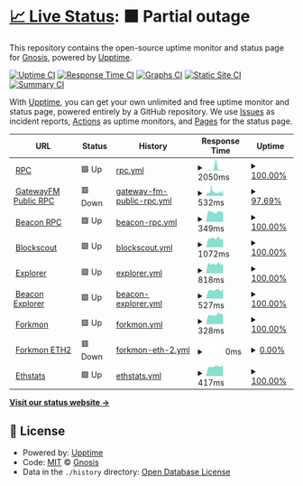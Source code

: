 # [📈 Live Status](https://status.chiadochain.net): <!--live status--> **🟧 Partial outage**

This repository contains the open-source uptime monitor and status page for [Gnosis](https://gnosis.io), powered by [Upptime](https://github.com/upptime/upptime).

[![Uptime CI](https://github.com/gnosis/chiado-uptime/workflows/Uptime%20CI/badge.svg)](https://github.com/gnosis/chiado-uptime/actions?query=workflow%3A%22Uptime+CI%22)
[![Response Time CI](https://github.com/gnosis/chiado-uptime/workflows/Response%20Time%20CI/badge.svg)](https://github.com/gnosis/chiado-uptime/actions?query=workflow%3A%22Response+Time+CI%22)
[![Graphs CI](https://github.com/gnosis/chiado-uptime/workflows/Graphs%20CI/badge.svg)](https://github.com/gnosis/chiado-uptime/actions?query=workflow%3A%22Graphs+CI%22)
[![Static Site CI](https://github.com/gnosis/chiado-uptime/workflows/Static%20Site%20CI/badge.svg)](https://github.com/gnosis/chiado-uptime/actions?query=workflow%3A%22Static+Site+CI%22)
[![Summary CI](https://github.com/gnosis/chiado-uptime/workflows/Summary%20CI/badge.svg)](https://github.com/gnosis/chiado-uptime/actions?query=workflow%3A%22Summary+CI%22)

With [Upptime](https://upptime.js.org), you can get your own unlimited and free uptime monitor and status page, powered entirely by a GitHub repository. We use [Issues](https://github.com/gnosis/chiado-uptime/issues) as incident reports, [Actions](https://github.com/gnosis/chiado-uptime/actions) as uptime monitors, and [Pages](https://status.chiadochain.net) for the status page.

<!--start: status pages-->
<!-- This summary is generated by Upptime (https://github.com/upptime/upptime) -->
<!-- Do not edit this manually, your changes will be overwritten -->
<!-- prettier-ignore -->
| URL | Status | History | Response Time | Uptime |
| --- | ------ | ------- | ------------- | ------ |
| <img alt="" src="https://icons.duckduckgo.com/ip3/rpc.chiadochain.net.ico" height="13"> [RPC](https://rpc.chiadochain.net/) | 🟩 Up | [rpc.yml](https://github.com/gnosischain/chiado-uptime/commits/HEAD/history/rpc.yml) | <details><summary><img alt="Response time graph" src="./graphs/rpc/response-time-week.png" height="20"> 2050ms</summary><br><a href="https://status.chiadochain.net/history/rpc"><img alt="Response time 526" src="https://img.shields.io/endpoint?url=https%3A%2F%2Fraw.githubusercontent.com%2Fgnosischain%2Fchiado-uptime%2FHEAD%2Fapi%2Frpc%2Fresponse-time.json"></a><br><a href="https://status.chiadochain.net/history/rpc"><img alt="24-hour response time 443" src="https://img.shields.io/endpoint?url=https%3A%2F%2Fraw.githubusercontent.com%2Fgnosischain%2Fchiado-uptime%2FHEAD%2Fapi%2Frpc%2Fresponse-time-day.json"></a><br><a href="https://status.chiadochain.net/history/rpc"><img alt="7-day response time 2050" src="https://img.shields.io/endpoint?url=https%3A%2F%2Fraw.githubusercontent.com%2Fgnosischain%2Fchiado-uptime%2FHEAD%2Fapi%2Frpc%2Fresponse-time-week.json"></a><br><a href="https://status.chiadochain.net/history/rpc"><img alt="30-day response time 1200" src="https://img.shields.io/endpoint?url=https%3A%2F%2Fraw.githubusercontent.com%2Fgnosischain%2Fchiado-uptime%2FHEAD%2Fapi%2Frpc%2Fresponse-time-month.json"></a><br><a href="https://status.chiadochain.net/history/rpc"><img alt="1-year response time 558" src="https://img.shields.io/endpoint?url=https%3A%2F%2Fraw.githubusercontent.com%2Fgnosischain%2Fchiado-uptime%2FHEAD%2Fapi%2Frpc%2Fresponse-time-year.json"></a></details> | <details><summary><a href="https://status.chiadochain.net/history/rpc">100.00%</a></summary><a href="https://status.chiadochain.net/history/rpc"><img alt="All-time uptime 99.14%" src="https://img.shields.io/endpoint?url=https%3A%2F%2Fraw.githubusercontent.com%2Fgnosischain%2Fchiado-uptime%2FHEAD%2Fapi%2Frpc%2Fuptime.json"></a><br><a href="https://status.chiadochain.net/history/rpc"><img alt="24-hour uptime 100.00%" src="https://img.shields.io/endpoint?url=https%3A%2F%2Fraw.githubusercontent.com%2Fgnosischain%2Fchiado-uptime%2FHEAD%2Fapi%2Frpc%2Fuptime-day.json"></a><br><a href="https://status.chiadochain.net/history/rpc"><img alt="7-day uptime 100.00%" src="https://img.shields.io/endpoint?url=https%3A%2F%2Fraw.githubusercontent.com%2Fgnosischain%2Fchiado-uptime%2FHEAD%2Fapi%2Frpc%2Fuptime-week.json"></a><br><a href="https://status.chiadochain.net/history/rpc"><img alt="30-day uptime 99.99%" src="https://img.shields.io/endpoint?url=https%3A%2F%2Fraw.githubusercontent.com%2Fgnosischain%2Fchiado-uptime%2FHEAD%2Fapi%2Frpc%2Fuptime-month.json"></a><br><a href="https://status.chiadochain.net/history/rpc"><img alt="1-year uptime 99.75%" src="https://img.shields.io/endpoint?url=https%3A%2F%2Fraw.githubusercontent.com%2Fgnosischain%2Fchiado-uptime%2FHEAD%2Fapi%2Frpc%2Fuptime-year.json"></a></details>
| <img alt="" src="https://icons.duckduckgo.com/ip3/rpc.chiado.gnosis.gateway.fm.ico" height="13"> [GatewayFM Public RPC](https://rpc.chiado.gnosis.gateway.fm/) | 🟥 Down | [gateway-fm-public-rpc.yml](https://github.com/gnosischain/chiado-uptime/commits/HEAD/history/gateway-fm-public-rpc.yml) | <details><summary><img alt="Response time graph" src="./graphs/gateway-fm-public-rpc/response-time-week.png" height="20"> 532ms</summary><br><a href="https://status.chiadochain.net/history/gateway-fm-public-rpc"><img alt="Response time 629" src="https://img.shields.io/endpoint?url=https%3A%2F%2Fraw.githubusercontent.com%2Fgnosischain%2Fchiado-uptime%2FHEAD%2Fapi%2Fgateway-fm-public-rpc%2Fresponse-time.json"></a><br><a href="https://status.chiadochain.net/history/gateway-fm-public-rpc"><img alt="24-hour response time 512" src="https://img.shields.io/endpoint?url=https%3A%2F%2Fraw.githubusercontent.com%2Fgnosischain%2Fchiado-uptime%2FHEAD%2Fapi%2Fgateway-fm-public-rpc%2Fresponse-time-day.json"></a><br><a href="https://status.chiadochain.net/history/gateway-fm-public-rpc"><img alt="7-day response time 532" src="https://img.shields.io/endpoint?url=https%3A%2F%2Fraw.githubusercontent.com%2Fgnosischain%2Fchiado-uptime%2FHEAD%2Fapi%2Fgateway-fm-public-rpc%2Fresponse-time-week.json"></a><br><a href="https://status.chiadochain.net/history/gateway-fm-public-rpc"><img alt="30-day response time 774" src="https://img.shields.io/endpoint?url=https%3A%2F%2Fraw.githubusercontent.com%2Fgnosischain%2Fchiado-uptime%2FHEAD%2Fapi%2Fgateway-fm-public-rpc%2Fresponse-time-month.json"></a><br><a href="https://status.chiadochain.net/history/gateway-fm-public-rpc"><img alt="1-year response time 629" src="https://img.shields.io/endpoint?url=https%3A%2F%2Fraw.githubusercontent.com%2Fgnosischain%2Fchiado-uptime%2FHEAD%2Fapi%2Fgateway-fm-public-rpc%2Fresponse-time-year.json"></a></details> | <details><summary><a href="https://status.chiadochain.net/history/gateway-fm-public-rpc">97.69%</a></summary><a href="https://status.chiadochain.net/history/gateway-fm-public-rpc"><img alt="All-time uptime 99.84%" src="https://img.shields.io/endpoint?url=https%3A%2F%2Fraw.githubusercontent.com%2Fgnosischain%2Fchiado-uptime%2FHEAD%2Fapi%2Fgateway-fm-public-rpc%2Fuptime.json"></a><br><a href="https://status.chiadochain.net/history/gateway-fm-public-rpc"><img alt="24-hour uptime 86.59%" src="https://img.shields.io/endpoint?url=https%3A%2F%2Fraw.githubusercontent.com%2Fgnosischain%2Fchiado-uptime%2FHEAD%2Fapi%2Fgateway-fm-public-rpc%2Fuptime-day.json"></a><br><a href="https://status.chiadochain.net/history/gateway-fm-public-rpc"><img alt="7-day uptime 97.69%" src="https://img.shields.io/endpoint?url=https%3A%2F%2Fraw.githubusercontent.com%2Fgnosischain%2Fchiado-uptime%2FHEAD%2Fapi%2Fgateway-fm-public-rpc%2Fuptime-week.json"></a><br><a href="https://status.chiadochain.net/history/gateway-fm-public-rpc"><img alt="30-day uptime 99.29%" src="https://img.shields.io/endpoint?url=https%3A%2F%2Fraw.githubusercontent.com%2Fgnosischain%2Fchiado-uptime%2FHEAD%2Fapi%2Fgateway-fm-public-rpc%2Fuptime-month.json"></a><br><a href="https://status.chiadochain.net/history/gateway-fm-public-rpc"><img alt="1-year uptime 99.84%" src="https://img.shields.io/endpoint?url=https%3A%2F%2Fraw.githubusercontent.com%2Fgnosischain%2Fchiado-uptime%2FHEAD%2Fapi%2Fgateway-fm-public-rpc%2Fuptime-year.json"></a></details>
| <img alt="" src="https://icons.duckduckgo.com/ip3/rpc-gbc.chiadochain.net.ico" height="13"> [Beacon RPC](https://rpc-gbc.chiadochain.net/eth/v1/beacon/headers) | 🟩 Up | [beacon-rpc.yml](https://github.com/gnosischain/chiado-uptime/commits/HEAD/history/beacon-rpc.yml) | <details><summary><img alt="Response time graph" src="./graphs/beacon-rpc/response-time-week.png" height="20"> 349ms</summary><br><a href="https://status.chiadochain.net/history/beacon-rpc"><img alt="Response time 614" src="https://img.shields.io/endpoint?url=https%3A%2F%2Fraw.githubusercontent.com%2Fgnosischain%2Fchiado-uptime%2FHEAD%2Fapi%2Fbeacon-rpc%2Fresponse-time.json"></a><br><a href="https://status.chiadochain.net/history/beacon-rpc"><img alt="24-hour response time 353" src="https://img.shields.io/endpoint?url=https%3A%2F%2Fraw.githubusercontent.com%2Fgnosischain%2Fchiado-uptime%2FHEAD%2Fapi%2Fbeacon-rpc%2Fresponse-time-day.json"></a><br><a href="https://status.chiadochain.net/history/beacon-rpc"><img alt="7-day response time 349" src="https://img.shields.io/endpoint?url=https%3A%2F%2Fraw.githubusercontent.com%2Fgnosischain%2Fchiado-uptime%2FHEAD%2Fapi%2Fbeacon-rpc%2Fresponse-time-week.json"></a><br><a href="https://status.chiadochain.net/history/beacon-rpc"><img alt="30-day response time 371" src="https://img.shields.io/endpoint?url=https%3A%2F%2Fraw.githubusercontent.com%2Fgnosischain%2Fchiado-uptime%2FHEAD%2Fapi%2Fbeacon-rpc%2Fresponse-time-month.json"></a><br><a href="https://status.chiadochain.net/history/beacon-rpc"><img alt="1-year response time 650" src="https://img.shields.io/endpoint?url=https%3A%2F%2Fraw.githubusercontent.com%2Fgnosischain%2Fchiado-uptime%2FHEAD%2Fapi%2Fbeacon-rpc%2Fresponse-time-year.json"></a></details> | <details><summary><a href="https://status.chiadochain.net/history/beacon-rpc">100.00%</a></summary><a href="https://status.chiadochain.net/history/beacon-rpc"><img alt="All-time uptime 98.99%" src="https://img.shields.io/endpoint?url=https%3A%2F%2Fraw.githubusercontent.com%2Fgnosischain%2Fchiado-uptime%2FHEAD%2Fapi%2Fbeacon-rpc%2Fuptime.json"></a><br><a href="https://status.chiadochain.net/history/beacon-rpc"><img alt="24-hour uptime 100.00%" src="https://img.shields.io/endpoint?url=https%3A%2F%2Fraw.githubusercontent.com%2Fgnosischain%2Fchiado-uptime%2FHEAD%2Fapi%2Fbeacon-rpc%2Fuptime-day.json"></a><br><a href="https://status.chiadochain.net/history/beacon-rpc"><img alt="7-day uptime 100.00%" src="https://img.shields.io/endpoint?url=https%3A%2F%2Fraw.githubusercontent.com%2Fgnosischain%2Fchiado-uptime%2FHEAD%2Fapi%2Fbeacon-rpc%2Fuptime-week.json"></a><br><a href="https://status.chiadochain.net/history/beacon-rpc"><img alt="30-day uptime 99.99%" src="https://img.shields.io/endpoint?url=https%3A%2F%2Fraw.githubusercontent.com%2Fgnosischain%2Fchiado-uptime%2FHEAD%2Fapi%2Fbeacon-rpc%2Fuptime-month.json"></a><br><a href="https://status.chiadochain.net/history/beacon-rpc"><img alt="1-year uptime 99.58%" src="https://img.shields.io/endpoint?url=https%3A%2F%2Fraw.githubusercontent.com%2Fgnosischain%2Fchiado-uptime%2FHEAD%2Fapi%2Fbeacon-rpc%2Fuptime-year.json"></a></details>
| <img alt="" src="https://icons.duckduckgo.com/ip3/blockscout.com.ico" height="13"> [Blockscout](https://blockscout.com/gnosis/chiado) | 🟩 Up | [blockscout.yml](https://github.com/gnosischain/chiado-uptime/commits/HEAD/history/blockscout.yml) | <details><summary><img alt="Response time graph" src="./graphs/blockscout/response-time-week.png" height="20"> 1072ms</summary><br><a href="https://status.chiadochain.net/history/blockscout"><img alt="Response time 1354" src="https://img.shields.io/endpoint?url=https%3A%2F%2Fraw.githubusercontent.com%2Fgnosischain%2Fchiado-uptime%2FHEAD%2Fapi%2Fblockscout%2Fresponse-time.json"></a><br><a href="https://status.chiadochain.net/history/blockscout"><img alt="24-hour response time 1024" src="https://img.shields.io/endpoint?url=https%3A%2F%2Fraw.githubusercontent.com%2Fgnosischain%2Fchiado-uptime%2FHEAD%2Fapi%2Fblockscout%2Fresponse-time-day.json"></a><br><a href="https://status.chiadochain.net/history/blockscout"><img alt="7-day response time 1072" src="https://img.shields.io/endpoint?url=https%3A%2F%2Fraw.githubusercontent.com%2Fgnosischain%2Fchiado-uptime%2FHEAD%2Fapi%2Fblockscout%2Fresponse-time-week.json"></a><br><a href="https://status.chiadochain.net/history/blockscout"><img alt="30-day response time 1267" src="https://img.shields.io/endpoint?url=https%3A%2F%2Fraw.githubusercontent.com%2Fgnosischain%2Fchiado-uptime%2FHEAD%2Fapi%2Fblockscout%2Fresponse-time-month.json"></a><br><a href="https://status.chiadochain.net/history/blockscout"><img alt="1-year response time 1354" src="https://img.shields.io/endpoint?url=https%3A%2F%2Fraw.githubusercontent.com%2Fgnosischain%2Fchiado-uptime%2FHEAD%2Fapi%2Fblockscout%2Fresponse-time-year.json"></a></details> | <details><summary><a href="https://status.chiadochain.net/history/blockscout">100.00%</a></summary><a href="https://status.chiadochain.net/history/blockscout"><img alt="All-time uptime 99.98%" src="https://img.shields.io/endpoint?url=https%3A%2F%2Fraw.githubusercontent.com%2Fgnosischain%2Fchiado-uptime%2FHEAD%2Fapi%2Fblockscout%2Fuptime.json"></a><br><a href="https://status.chiadochain.net/history/blockscout"><img alt="24-hour uptime 100.00%" src="https://img.shields.io/endpoint?url=https%3A%2F%2Fraw.githubusercontent.com%2Fgnosischain%2Fchiado-uptime%2FHEAD%2Fapi%2Fblockscout%2Fuptime-day.json"></a><br><a href="https://status.chiadochain.net/history/blockscout"><img alt="7-day uptime 100.00%" src="https://img.shields.io/endpoint?url=https%3A%2F%2Fraw.githubusercontent.com%2Fgnosischain%2Fchiado-uptime%2FHEAD%2Fapi%2Fblockscout%2Fuptime-week.json"></a><br><a href="https://status.chiadochain.net/history/blockscout"><img alt="30-day uptime 100.00%" src="https://img.shields.io/endpoint?url=https%3A%2F%2Fraw.githubusercontent.com%2Fgnosischain%2Fchiado-uptime%2FHEAD%2Fapi%2Fblockscout%2Fuptime-month.json"></a><br><a href="https://status.chiadochain.net/history/blockscout"><img alt="1-year uptime 99.98%" src="https://img.shields.io/endpoint?url=https%3A%2F%2Fraw.githubusercontent.com%2Fgnosischain%2Fchiado-uptime%2FHEAD%2Fapi%2Fblockscout%2Fuptime-year.json"></a></details>
| <img alt="" src="https://icons.duckduckgo.com/ip3/blockscout.chiadochain.net.ico" height="13"> [Explorer](https://blockscout.chiadochain.net/) | 🟩 Up | [explorer.yml](https://github.com/gnosischain/chiado-uptime/commits/HEAD/history/explorer.yml) | <details><summary><img alt="Response time graph" src="./graphs/explorer/response-time-week.png" height="20"> 818ms</summary><br><a href="https://status.chiadochain.net/history/explorer"><img alt="Response time 1056" src="https://img.shields.io/endpoint?url=https%3A%2F%2Fraw.githubusercontent.com%2Fgnosischain%2Fchiado-uptime%2FHEAD%2Fapi%2Fexplorer%2Fresponse-time.json"></a><br><a href="https://status.chiadochain.net/history/explorer"><img alt="24-hour response time 781" src="https://img.shields.io/endpoint?url=https%3A%2F%2Fraw.githubusercontent.com%2Fgnosischain%2Fchiado-uptime%2FHEAD%2Fapi%2Fexplorer%2Fresponse-time-day.json"></a><br><a href="https://status.chiadochain.net/history/explorer"><img alt="7-day response time 818" src="https://img.shields.io/endpoint?url=https%3A%2F%2Fraw.githubusercontent.com%2Fgnosischain%2Fchiado-uptime%2FHEAD%2Fapi%2Fexplorer%2Fresponse-time-week.json"></a><br><a href="https://status.chiadochain.net/history/explorer"><img alt="30-day response time 930" src="https://img.shields.io/endpoint?url=https%3A%2F%2Fraw.githubusercontent.com%2Fgnosischain%2Fchiado-uptime%2FHEAD%2Fapi%2Fexplorer%2Fresponse-time-month.json"></a><br><a href="https://status.chiadochain.net/history/explorer"><img alt="1-year response time 1131" src="https://img.shields.io/endpoint?url=https%3A%2F%2Fraw.githubusercontent.com%2Fgnosischain%2Fchiado-uptime%2FHEAD%2Fapi%2Fexplorer%2Fresponse-time-year.json"></a></details> | <details><summary><a href="https://status.chiadochain.net/history/explorer">100.00%</a></summary><a href="https://status.chiadochain.net/history/explorer"><img alt="All-time uptime 99.33%" src="https://img.shields.io/endpoint?url=https%3A%2F%2Fraw.githubusercontent.com%2Fgnosischain%2Fchiado-uptime%2FHEAD%2Fapi%2Fexplorer%2Fuptime.json"></a><br><a href="https://status.chiadochain.net/history/explorer"><img alt="24-hour uptime 100.00%" src="https://img.shields.io/endpoint?url=https%3A%2F%2Fraw.githubusercontent.com%2Fgnosischain%2Fchiado-uptime%2FHEAD%2Fapi%2Fexplorer%2Fuptime-day.json"></a><br><a href="https://status.chiadochain.net/history/explorer"><img alt="7-day uptime 100.00%" src="https://img.shields.io/endpoint?url=https%3A%2F%2Fraw.githubusercontent.com%2Fgnosischain%2Fchiado-uptime%2FHEAD%2Fapi%2Fexplorer%2Fuptime-week.json"></a><br><a href="https://status.chiadochain.net/history/explorer"><img alt="30-day uptime 100.00%" src="https://img.shields.io/endpoint?url=https%3A%2F%2Fraw.githubusercontent.com%2Fgnosischain%2Fchiado-uptime%2FHEAD%2Fapi%2Fexplorer%2Fuptime-month.json"></a><br><a href="https://status.chiadochain.net/history/explorer"><img alt="1-year uptime 99.24%" src="https://img.shields.io/endpoint?url=https%3A%2F%2Fraw.githubusercontent.com%2Fgnosischain%2Fchiado-uptime%2FHEAD%2Fapi%2Fexplorer%2Fuptime-year.json"></a></details>
| <img alt="" src="https://icons.duckduckgo.com/ip3/beacon.chiadochain.net.ico" height="13"> [Beacon Explorer](https://beacon.chiadochain.net/) | 🟩 Up | [beacon-explorer.yml](https://github.com/gnosischain/chiado-uptime/commits/HEAD/history/beacon-explorer.yml) | <details><summary><img alt="Response time graph" src="./graphs/beacon-explorer/response-time-week.png" height="20"> 527ms</summary><br><a href="https://status.chiadochain.net/history/beacon-explorer"><img alt="Response time 866" src="https://img.shields.io/endpoint?url=https%3A%2F%2Fraw.githubusercontent.com%2Fgnosischain%2Fchiado-uptime%2FHEAD%2Fapi%2Fbeacon-explorer%2Fresponse-time.json"></a><br><a href="https://status.chiadochain.net/history/beacon-explorer"><img alt="24-hour response time 601" src="https://img.shields.io/endpoint?url=https%3A%2F%2Fraw.githubusercontent.com%2Fgnosischain%2Fchiado-uptime%2FHEAD%2Fapi%2Fbeacon-explorer%2Fresponse-time-day.json"></a><br><a href="https://status.chiadochain.net/history/beacon-explorer"><img alt="7-day response time 527" src="https://img.shields.io/endpoint?url=https%3A%2F%2Fraw.githubusercontent.com%2Fgnosischain%2Fchiado-uptime%2FHEAD%2Fapi%2Fbeacon-explorer%2Fresponse-time-week.json"></a><br><a href="https://status.chiadochain.net/history/beacon-explorer"><img alt="30-day response time 566" src="https://img.shields.io/endpoint?url=https%3A%2F%2Fraw.githubusercontent.com%2Fgnosischain%2Fchiado-uptime%2FHEAD%2Fapi%2Fbeacon-explorer%2Fresponse-time-month.json"></a><br><a href="https://status.chiadochain.net/history/beacon-explorer"><img alt="1-year response time 896" src="https://img.shields.io/endpoint?url=https%3A%2F%2Fraw.githubusercontent.com%2Fgnosischain%2Fchiado-uptime%2FHEAD%2Fapi%2Fbeacon-explorer%2Fresponse-time-year.json"></a></details> | <details><summary><a href="https://status.chiadochain.net/history/beacon-explorer">100.00%</a></summary><a href="https://status.chiadochain.net/history/beacon-explorer"><img alt="All-time uptime 99.11%" src="https://img.shields.io/endpoint?url=https%3A%2F%2Fraw.githubusercontent.com%2Fgnosischain%2Fchiado-uptime%2FHEAD%2Fapi%2Fbeacon-explorer%2Fuptime.json"></a><br><a href="https://status.chiadochain.net/history/beacon-explorer"><img alt="24-hour uptime 100.00%" src="https://img.shields.io/endpoint?url=https%3A%2F%2Fraw.githubusercontent.com%2Fgnosischain%2Fchiado-uptime%2FHEAD%2Fapi%2Fbeacon-explorer%2Fuptime-day.json"></a><br><a href="https://status.chiadochain.net/history/beacon-explorer"><img alt="7-day uptime 100.00%" src="https://img.shields.io/endpoint?url=https%3A%2F%2Fraw.githubusercontent.com%2Fgnosischain%2Fchiado-uptime%2FHEAD%2Fapi%2Fbeacon-explorer%2Fuptime-week.json"></a><br><a href="https://status.chiadochain.net/history/beacon-explorer"><img alt="30-day uptime 100.00%" src="https://img.shields.io/endpoint?url=https%3A%2F%2Fraw.githubusercontent.com%2Fgnosischain%2Fchiado-uptime%2FHEAD%2Fapi%2Fbeacon-explorer%2Fuptime-month.json"></a><br><a href="https://status.chiadochain.net/history/beacon-explorer"><img alt="1-year uptime 98.98%" src="https://img.shields.io/endpoint?url=https%3A%2F%2Fraw.githubusercontent.com%2Fgnosischain%2Fchiado-uptime%2FHEAD%2Fapi%2Fbeacon-explorer%2Fuptime-year.json"></a></details>
| <img alt="" src="https://icons.duckduckgo.com/ip3/forkmon.chiadochain.net.ico" height="13"> [Forkmon](https://forkmon.chiadochain.net/) | 🟩 Up | [forkmon.yml](https://github.com/gnosischain/chiado-uptime/commits/HEAD/history/forkmon.yml) | <details><summary><img alt="Response time graph" src="./graphs/forkmon/response-time-week.png" height="20"> 328ms</summary><br><a href="https://status.chiadochain.net/history/forkmon"><img alt="Response time 320" src="https://img.shields.io/endpoint?url=https%3A%2F%2Fraw.githubusercontent.com%2Fgnosischain%2Fchiado-uptime%2FHEAD%2Fapi%2Fforkmon%2Fresponse-time.json"></a><br><a href="https://status.chiadochain.net/history/forkmon"><img alt="24-hour response time 355" src="https://img.shields.io/endpoint?url=https%3A%2F%2Fraw.githubusercontent.com%2Fgnosischain%2Fchiado-uptime%2FHEAD%2Fapi%2Fforkmon%2Fresponse-time-day.json"></a><br><a href="https://status.chiadochain.net/history/forkmon"><img alt="7-day response time 328" src="https://img.shields.io/endpoint?url=https%3A%2F%2Fraw.githubusercontent.com%2Fgnosischain%2Fchiado-uptime%2FHEAD%2Fapi%2Fforkmon%2Fresponse-time-week.json"></a><br><a href="https://status.chiadochain.net/history/forkmon"><img alt="30-day response time 363" src="https://img.shields.io/endpoint?url=https%3A%2F%2Fraw.githubusercontent.com%2Fgnosischain%2Fchiado-uptime%2FHEAD%2Fapi%2Fforkmon%2Fresponse-time-month.json"></a><br><a href="https://status.chiadochain.net/history/forkmon"><img alt="1-year response time 323" src="https://img.shields.io/endpoint?url=https%3A%2F%2Fraw.githubusercontent.com%2Fgnosischain%2Fchiado-uptime%2FHEAD%2Fapi%2Fforkmon%2Fresponse-time-year.json"></a></details> | <details><summary><a href="https://status.chiadochain.net/history/forkmon">100.00%</a></summary><a href="https://status.chiadochain.net/history/forkmon"><img alt="All-time uptime 99.88%" src="https://img.shields.io/endpoint?url=https%3A%2F%2Fraw.githubusercontent.com%2Fgnosischain%2Fchiado-uptime%2FHEAD%2Fapi%2Fforkmon%2Fuptime.json"></a><br><a href="https://status.chiadochain.net/history/forkmon"><img alt="24-hour uptime 100.00%" src="https://img.shields.io/endpoint?url=https%3A%2F%2Fraw.githubusercontent.com%2Fgnosischain%2Fchiado-uptime%2FHEAD%2Fapi%2Fforkmon%2Fuptime-day.json"></a><br><a href="https://status.chiadochain.net/history/forkmon"><img alt="7-day uptime 100.00%" src="https://img.shields.io/endpoint?url=https%3A%2F%2Fraw.githubusercontent.com%2Fgnosischain%2Fchiado-uptime%2FHEAD%2Fapi%2Fforkmon%2Fuptime-week.json"></a><br><a href="https://status.chiadochain.net/history/forkmon"><img alt="30-day uptime 100.00%" src="https://img.shields.io/endpoint?url=https%3A%2F%2Fraw.githubusercontent.com%2Fgnosischain%2Fchiado-uptime%2FHEAD%2Fapi%2Fforkmon%2Fuptime-month.json"></a><br><a href="https://status.chiadochain.net/history/forkmon"><img alt="1-year uptime 99.86%" src="https://img.shields.io/endpoint?url=https%3A%2F%2Fraw.githubusercontent.com%2Fgnosischain%2Fchiado-uptime%2FHEAD%2Fapi%2Fforkmon%2Fuptime-year.json"></a></details>
| <img alt="" src="https://icons.duckduckgo.com/ip3/eth2-forkmon.chiadochain.net.ico" height="13"> [Forkmon ETH2](https://eth2-forkmon.chiadochain.net/) | 🟥 Down | [forkmon-eth-2.yml](https://github.com/gnosischain/chiado-uptime/commits/HEAD/history/forkmon-eth-2.yml) | <details><summary><img alt="Response time graph" src="./graphs/forkmon-eth-2/response-time-week.png" height="20"> 0ms</summary><br><a href="https://status.chiadochain.net/history/forkmon-eth-2"><img alt="Response time 222" src="https://img.shields.io/endpoint?url=https%3A%2F%2Fraw.githubusercontent.com%2Fgnosischain%2Fchiado-uptime%2FHEAD%2Fapi%2Fforkmon-eth-2%2Fresponse-time.json"></a><br><a href="https://status.chiadochain.net/history/forkmon-eth-2"><img alt="24-hour response time 0" src="https://img.shields.io/endpoint?url=https%3A%2F%2Fraw.githubusercontent.com%2Fgnosischain%2Fchiado-uptime%2FHEAD%2Fapi%2Fforkmon-eth-2%2Fresponse-time-day.json"></a><br><a href="https://status.chiadochain.net/history/forkmon-eth-2"><img alt="7-day response time 0" src="https://img.shields.io/endpoint?url=https%3A%2F%2Fraw.githubusercontent.com%2Fgnosischain%2Fchiado-uptime%2FHEAD%2Fapi%2Fforkmon-eth-2%2Fresponse-time-week.json"></a><br><a href="https://status.chiadochain.net/history/forkmon-eth-2"><img alt="30-day response time 0" src="https://img.shields.io/endpoint?url=https%3A%2F%2Fraw.githubusercontent.com%2Fgnosischain%2Fchiado-uptime%2FHEAD%2Fapi%2Fforkmon-eth-2%2Fresponse-time-month.json"></a><br><a href="https://status.chiadochain.net/history/forkmon-eth-2"><img alt="1-year response time 221" src="https://img.shields.io/endpoint?url=https%3A%2F%2Fraw.githubusercontent.com%2Fgnosischain%2Fchiado-uptime%2FHEAD%2Fapi%2Fforkmon-eth-2%2Fresponse-time-year.json"></a></details> | <details><summary><a href="https://status.chiadochain.net/history/forkmon-eth-2">0.00%</a></summary><a href="https://status.chiadochain.net/history/forkmon-eth-2"><img alt="All-time uptime 75.42%" src="https://img.shields.io/endpoint?url=https%3A%2F%2Fraw.githubusercontent.com%2Fgnosischain%2Fchiado-uptime%2FHEAD%2Fapi%2Fforkmon-eth-2%2Fuptime.json"></a><br><a href="https://status.chiadochain.net/history/forkmon-eth-2"><img alt="24-hour uptime 0.00%" src="https://img.shields.io/endpoint?url=https%3A%2F%2Fraw.githubusercontent.com%2Fgnosischain%2Fchiado-uptime%2FHEAD%2Fapi%2Fforkmon-eth-2%2Fuptime-day.json"></a><br><a href="https://status.chiadochain.net/history/forkmon-eth-2"><img alt="7-day uptime 0.00%" src="https://img.shields.io/endpoint?url=https%3A%2F%2Fraw.githubusercontent.com%2Fgnosischain%2Fchiado-uptime%2FHEAD%2Fapi%2Fforkmon-eth-2%2Fuptime-week.json"></a><br><a href="https://status.chiadochain.net/history/forkmon-eth-2"><img alt="30-day uptime 0.00%" src="https://img.shields.io/endpoint?url=https%3A%2F%2Fraw.githubusercontent.com%2Fgnosischain%2Fchiado-uptime%2FHEAD%2Fapi%2Fforkmon-eth-2%2Fuptime-month.json"></a><br><a href="https://status.chiadochain.net/history/forkmon-eth-2"><img alt="1-year uptime 71.84%" src="https://img.shields.io/endpoint?url=https%3A%2F%2Fraw.githubusercontent.com%2Fgnosischain%2Fchiado-uptime%2FHEAD%2Fapi%2Fforkmon-eth-2%2Fuptime-year.json"></a></details>
| <img alt="" src="https://icons.duckduckgo.com/ip3/ethstats.chiadochain.net.ico" height="13"> [Ethstats](https://ethstats.chiadochain.net/) | 🟩 Up | [ethstats.yml](https://github.com/gnosischain/chiado-uptime/commits/HEAD/history/ethstats.yml) | <details><summary><img alt="Response time graph" src="./graphs/ethstats/response-time-week.png" height="20"> 417ms</summary><br><a href="https://status.chiadochain.net/history/ethstats"><img alt="Response time 352" src="https://img.shields.io/endpoint?url=https%3A%2F%2Fraw.githubusercontent.com%2Fgnosischain%2Fchiado-uptime%2FHEAD%2Fapi%2Fethstats%2Fresponse-time.json"></a><br><a href="https://status.chiadochain.net/history/ethstats"><img alt="24-hour response time 453" src="https://img.shields.io/endpoint?url=https%3A%2F%2Fraw.githubusercontent.com%2Fgnosischain%2Fchiado-uptime%2FHEAD%2Fapi%2Fethstats%2Fresponse-time-day.json"></a><br><a href="https://status.chiadochain.net/history/ethstats"><img alt="7-day response time 417" src="https://img.shields.io/endpoint?url=https%3A%2F%2Fraw.githubusercontent.com%2Fgnosischain%2Fchiado-uptime%2FHEAD%2Fapi%2Fethstats%2Fresponse-time-week.json"></a><br><a href="https://status.chiadochain.net/history/ethstats"><img alt="30-day response time 460" src="https://img.shields.io/endpoint?url=https%3A%2F%2Fraw.githubusercontent.com%2Fgnosischain%2Fchiado-uptime%2FHEAD%2Fapi%2Fethstats%2Fresponse-time-month.json"></a><br><a href="https://status.chiadochain.net/history/ethstats"><img alt="1-year response time 365" src="https://img.shields.io/endpoint?url=https%3A%2F%2Fraw.githubusercontent.com%2Fgnosischain%2Fchiado-uptime%2FHEAD%2Fapi%2Fethstats%2Fresponse-time-year.json"></a></details> | <details><summary><a href="https://status.chiadochain.net/history/ethstats">100.00%</a></summary><a href="https://status.chiadochain.net/history/ethstats"><img alt="All-time uptime 99.89%" src="https://img.shields.io/endpoint?url=https%3A%2F%2Fraw.githubusercontent.com%2Fgnosischain%2Fchiado-uptime%2FHEAD%2Fapi%2Fethstats%2Fuptime.json"></a><br><a href="https://status.chiadochain.net/history/ethstats"><img alt="24-hour uptime 100.00%" src="https://img.shields.io/endpoint?url=https%3A%2F%2Fraw.githubusercontent.com%2Fgnosischain%2Fchiado-uptime%2FHEAD%2Fapi%2Fethstats%2Fuptime-day.json"></a><br><a href="https://status.chiadochain.net/history/ethstats"><img alt="7-day uptime 100.00%" src="https://img.shields.io/endpoint?url=https%3A%2F%2Fraw.githubusercontent.com%2Fgnosischain%2Fchiado-uptime%2FHEAD%2Fapi%2Fethstats%2Fuptime-week.json"></a><br><a href="https://status.chiadochain.net/history/ethstats"><img alt="30-day uptime 100.00%" src="https://img.shields.io/endpoint?url=https%3A%2F%2Fraw.githubusercontent.com%2Fgnosischain%2Fchiado-uptime%2FHEAD%2Fapi%2Fethstats%2Fuptime-month.json"></a><br><a href="https://status.chiadochain.net/history/ethstats"><img alt="1-year uptime 99.88%" src="https://img.shields.io/endpoint?url=https%3A%2F%2Fraw.githubusercontent.com%2Fgnosischain%2Fchiado-uptime%2FHEAD%2Fapi%2Fethstats%2Fuptime-year.json"></a></details>

<!--end: status pages-->

[**Visit our status website →**](https://status.chiadochain.net)

## 📄 License

- Powered by: [Upptime](https://github.com/upptime/upptime)
- Code: [MIT](./LICENSE) © [Gnosis](https://gnosis.io)
- Data in the `./history` directory: [Open Database License](https://opendatacommons.org/licenses/odbl/1-0/)
